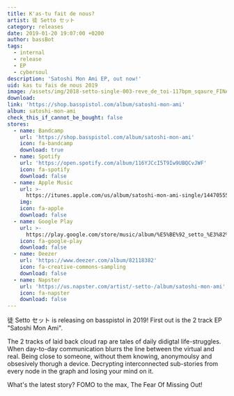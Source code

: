 ```yaml
---
title: K'as-tu fait de nous?
artist: 徒 Setto セット
category: releases
date: 2019-01-20 19:07:00 +0200
author: bassBot
tags:
  - internal
  - release
  - EP
  - cybersoul
description: 'Satoshi Mon Ami EP, out now!'
uid: kas tu fais de nous 2019
image: /assets/img/2018-setto-single-003-reve_de_toi-117bpm_sqaure_FINAL.jpg
download:
link: 'https://shop.basspistol.com/album/satoshi-mon-ami'
album: satoshi-mon-ami
check_this_if_cannot_be_bought: false
stores:
  - name: Bandcamp
    url: 'https://shop.basspistol.com/album/satoshi-mon-ami'
    icon: fa-bandcamp
    download: true
  - name: Spotify
    url: 'https://open.spotify.com/album/116YJCcI5T9Iw9UBQCvJWF'
    icon: fa-spotify
    download: false
  - name: Apple Music
    url: >-
      https://itunes.apple.com/us/album/satoshi-mon-ami-single/1447055511?uo=4&app=music&at=1001lry3&ct=dashboard
    img:
    icon: fa-apple
    download: false
  - name: Google Play
    url: >-
      https://play.google.com/store/music/album/%E5%BE%92_setto_%E3%82%BB%E3%83%83%E3%83%88_Satoshi_mon_ami?id=Bygwvidl75kflmclmchl6wc5uba
    icon: fa-google-play
    download: false
  - name: Deezer
    url: 'https://www.deezer.com/album/82118382'
    icon: fa-creative-commons-sampling
    download: false
  - name: Napster
    url: 'https://us.napster.com/artist/-setto-/album/satoshi-mon-ami'
    icon: fa-napster
    download: false
---
```


徒 Setto セット is releasing on basspistol in 2019! First out is the 2 track EP "Satoshi Mon Ami".

The 2 tracks of laid back cloud rap are tales of daily didigtal life-struggles. When day-to-day communication blurrs the line between the virtual and real. Being close to someone, without them knowing, anonymoulsy and obsesively thorugh a device. Decrypting interconnected sub-stories from every node in the graph and losing your mind on it.

What's the latest story? FOMO to the max, The Fear Of Missing Out!